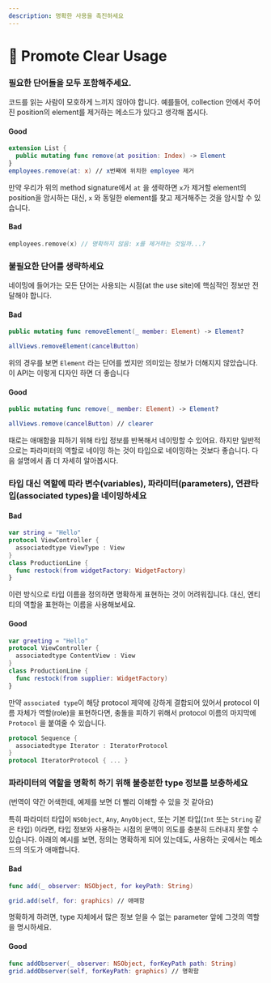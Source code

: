 ```yaml
---
description: 명확한 사용을 촉진하세요
---
```


# 🙆 Promote Clear Usage

### **필요한 단어들을 모두 포함해주세요.**&#x20;

코드를 읽는 사람이 모호하게 느끼지 않아야 합니다. 예를들어, collection 안에서 주어진 position의 element를 제거하는 메소드가 있다고 생각해 봅시다.

#### Good

```swift
extension List {
  public mutating func remove(at position: Index) -> Element
}
employees.remove(at: x) // x번째에 위치한 employee 제거
```

만약 우리가 위의 method signature에서 `at` 을 생략하면 `x`가 제거할 element의 position을 암시하는 대신,  `x` 와 동일한 element를 찾고 제거해주는 것을 암시할 수 있습니다.

#### Bad

```swift
employees.remove(x) // 명확하지 않음: x를 제거하는 것일까...?
```

###

### 불필요한 단어를 생략하세요

네이밍에 들어가는 모든 단어는 사용되는 시점(at the use site)에 핵심적인 정보만 전달해야 합니다.

#### Bad

```swift
public mutating func removeElement(_ member: Element) -> Element?

allViews.removeElement(cancelButton)
```

위의 경우를 보면 `Element` 라는 단어를 썼지만 의미있는 정보가 더해지지 않았습니다. 이 API는 이렇게 디자인 하면 더 좋습니다

#### Good

```swift
public mutating func remove(_ member: Element) -> Element?

allViews.remove(cancelButton) // clearer
```

때로는 애매함을 피하기 위해 타입 정보를 반복해서 네이밍할 수 있어요. 하지만 일반적으로는 파라미터의 역할로 네이밍 하는 것이 타입으로 네이밍하는 것보다 좋습니다. 다음 설명에서 좀 더 자세히 알아봅시다.



### 타입 대신 역할에 따라 변수(variables), 파라미터(parameters), 연관타입(associated types)을 네이밍하세요

#### Bad

```swift
var string = "Hello"
protocol ViewController {
  associatedtype ViewType : View
}
class ProductionLine {
  func restock(from widgetFactory: WidgetFactory)
}
```

이런 방식으로 타입 이름을 정의하면 명확하게 표현하는 것이 어려워집니다. 대신, 엔티티의 역할을 표현하는 이름을 사용해보세요.

#### Good

```swift
var greeting = "Hello"
protocol ViewController {
  associatedtype ContentView : View
}
class ProductionLine {
  func restock(from supplier: WidgetFactory)
}
```

만약 `associated type`이 해당 protocol 제약에 강하게 결합되어 있어서 protocol 이름 자체가 역할(role)을 표현하다면, 충돌을 피하기 위해서 protocol 이름의 마지막에 `Protocol` 을 붙여줄 수 있습니다.

```swift
protocol Sequence {
  associatedtype Iterator : IteratorProtocol
}
protocol IteratorProtocol { ... }
```



### **파라미터의 역할을 명확히 하기 위해 불충분한 type 정보를** 보충하세요&#x20;

(번역이 약간 어색한데, 예제를 보면 더 빨리 이해할 수 있을 것 같아요)

특히 파라미터 타입이 `NSObject`, `Any`, `AnyObject`, 또는 기본 타입(`Int` 또는 `String` 같은 타입) 이라면, 타입 정보와 사용하는 시점의 문맥이 의도를 충분히 드러내지 못할 수 있습니다. 아래의 예시를 보면, 정의는 명확하게 되어 있는데도, 사용하는 곳에서는 메소드의 의도가 애매합니다.

#### Bad

```swift
func add(_ observer: NSObject, for keyPath: String)

grid.add(self, for: graphics) // 애매함
```

명확하게 하려면, type 자체에서 많은 정보 얻을 수 없는 parameter 앞에 그것의 역할을 명시하세요.

#### Good

```swift
func addObserver(_ observer: NSObject, forKeyPath path: String)
grid.addObserver(self, forKeyPath: graphics) // 명확함
```

